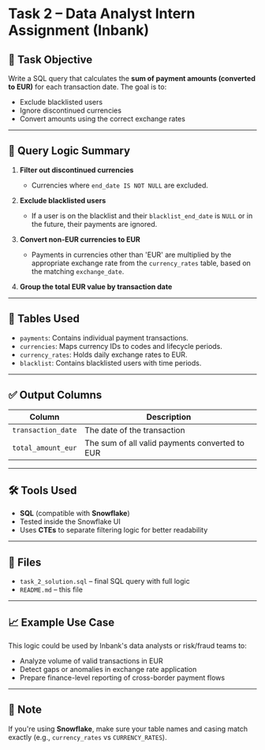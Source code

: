 # Task 2 – Data Analyst Intern Assignment (Inbank)

## 📌 Task Objective

Write a SQL query that calculates the **sum of payment amounts (converted to EUR)** for each transaction date. The goal is to:

- Exclude blacklisted users
- Ignore discontinued currencies
- Convert amounts using the correct exchange rates

---

## 🧠 Query Logic Summary

1. **Filter out discontinued currencies**  
   - Currencies where `end_date IS NOT NULL` are excluded.

2. **Exclude blacklisted users**  
   - If a user is on the blacklist and their `blacklist_end_date` is `NULL` or in the future, their payments are ignored.

3. **Convert non-EUR currencies to EUR**  
   - Payments in currencies other than 'EUR' are multiplied by the appropriate exchange rate from the `currency_rates` table, based on the matching `exchange_date`.

4. **Group the total EUR value by transaction date**

---

## 🧱 Tables Used

- `payments`: Contains individual payment transactions.
- `currencies`: Maps currency IDs to codes and lifecycle periods.
- `currency_rates`: Holds daily exchange rates to EUR.
- `blacklist`: Contains blacklisted users with time periods.

---

## ✅ Output Columns

| Column             | Description                                      |
|--------------------|--------------------------------------------------|
| `transaction_date` | The date of the transaction                     |
| `total_amount_eur` | The sum of all valid payments converted to EUR  |

---

## 🛠️ Tools Used

- **SQL** (compatible with **Snowflake**)
- Tested inside the Snowflake UI
- Uses **CTEs** to separate filtering logic for better readability

---

## 📂 Files

- `task_2_solution.sql` – final SQL query with full logic
- `README.md` – this file

---

## 📈 Example Use Case

This logic could be used by Inbank's data analysts or risk/fraud teams to:

- Analyze volume of valid transactions in EUR
- Detect gaps or anomalies in exchange rate application
- Prepare finance-level reporting of cross-border payment flows

---

## 📣 Note

If you're using **Snowflake**, make sure your table names and casing match exactly (e.g., `currency_rates` vs `CURRENCY_RATES`).

